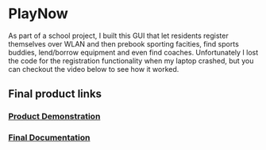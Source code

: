 # PlayNow

As part of a school project, I built this GUI that let residents register themselves over WLAN and then prebook sporting facities, find sports buddies, lend/borrow equipment and even find coaches. Unfortunately I lost the code for the registration functionality when my laptop crashed, but you can checkout the video below to see how it worked. 

## Final product links 

### [Product Demonstration](https://drive.google.com/file/d/1kThwLFgF2giEbkLWD7vUMiMF3T7Iefcz/view?usp=sharing "Product Demonstration")

### [Final Documentation](https://drive.google.com/file/d/1iGUV83IcZTXH3lw-sS9w6TV9ittVxzTB/view?usp=sharing "Final slides")

